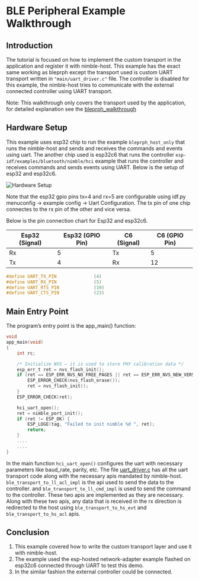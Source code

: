 # BLE Peripheral Example Walkthrough

## Introduction

The tutorial is focused on how to implement the custom transport in the application and register it with nimble-host. This example has the exact same working as bleprph except the transport used is custom UART transport written in `"main/uart_driver.c"` file. The controller is disabled for this example, the nimble-host tries to communicate with the external connected controller using UART transport.

Note: This walkthrough only covers the transport used by the application, for detailed explanation see the [bleprph_walkthrough](../../bleprph/tutorial/bleprph_walkthrough.md)
## Hardware Setup

This example uses esp32 chip to run the example `bleprph_host_only` that runs the nimble-host and sends and receives the commands and events using uart. The another chip used is esp32c6 that runs the controller `esp-idf/examples/bluetooth/nimble/hci` example that runs the controller and receives commands and sends events using UART. Below is the setup of esp32 and esp32c6.

![Hardware Setup](hardware_setup.png)

Note that the esp32 gpio pins tx=4 and rx=5 are configurable using idf.py menuconfig -> example config -> Uart Configuration. The tx pin of one chip connectes to the rx pin of the other and vice versa.

Below is the pin connection chart for Esp32 and esp32c6.

| Esp32 (Signal) | Esp32 (GPIO Pin)  | C6 (Signal) | C6 (GPIO Pin) |
|----------------|-------------------|-------------|---------------|
|       Rx       |         5         |      Tx     |       5       |
|       Tx       |         4         |      Rx     |       12      |

```c
#define UART_TX_PIN              (4)
#define UART_RX_PIN              (5)
#define UART_RTS_PIN             (19)
#define UART_CTS_PIN             (23)
```

## Main Entry Point

The program’s entry point is the app_main() function:

```c
void
app_main(void)
{
    int rc;

    /* Initialize NVS — it is used to store PHY calibration data */
    esp_err_t ret = nvs_flash_init();
    if (ret == ESP_ERR_NVS_NO_FREE_PAGES || ret == ESP_ERR_NVS_NEW_VERSION_FOUND) {
        ESP_ERROR_CHECK(nvs_flash_erase());
        ret = nvs_flash_init();
    }
    ESP_ERROR_CHECK(ret);

    hci_uart_open();
    ret = nimble_port_init();
    if (ret != ESP_OK) {
        ESP_LOGE(tag, "Failed to init nimble %d ", ret);
        return;
    }
    ....
    ....
}
```
In the main function `hci_uart_open()` configures the uart with necessary parameters like baud_rate, parity, etc. The file [uart_driver.c](../main/uart_driver.c) has all the uart transport code along with the necessary apis mandated by nimble-host. `ble_transport_to_ll_acl_impl` is the api used to send the data to the controller. and `ble_transport_to_ll_cmd_impl` is used to send the command to the controller. These two apis are implemented as they are necessary. Along with these two apis, any data that is received in the rx direction is redirected to the host using `ble_transport_to_hs_evt` and `ble_transport_to_hs_acl` apis.

## Conclusion
1. This example covered how to write the custom transport layer and use it with nimble-host.
2. The example used the esp-hosted network-adapter example flashed on esp32c6 connected through UART to test this demo.
3. In the similar fashion the external controller could be connected.
